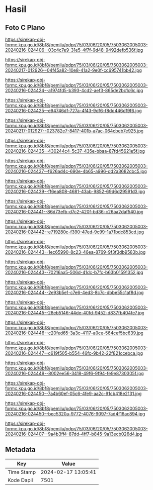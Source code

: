 # Hasil

## Foto C Plano

https://sirekap-obj-formc.kpu.go.id/8bf8/pemilu/pdpr/75/03/06/20/05/7503062005003-20240216-024406--03c4c7e9-31e5-4f7f-9d48-9492defb536f.jpg

https://sirekap-obj-formc.kpu.go.id/8bf8/pemilu/pdpr/75/03/06/20/05/7503062005003-20240217-012926--04f45a82-10e8-41a2-9e0f-cc695741bb42.jpg

https://sirekap-obj-formc.kpu.go.id/8bf8/pemilu/pdpr/75/03/06/20/05/7503062005003-20240216-024424--a1974fd5-b393-4cd2-aef3-865de2bc1c6c.jpg

https://sirekap-obj-formc.kpu.go.id/8bf8/pemilu/pdpr/75/03/06/20/05/7503062005003-20240216-024425--e94746df-727a-4f43-9df6-f8dd446df9f6.jpg

https://sirekap-obj-formc.kpu.go.id/8bf8/pemilu/pdpr/75/03/06/20/05/7503062005003-20240217-012927--023782e7-8417-401b-a7ac-064cbeb7e925.jpg

https://sirekap-obj-formc.kpu.go.id/8bf8/pemilu/pdpr/75/03/06/20/05/7503062005003-20240216-024435--430244c4-5c37-435e-bbaa-87fd45621e5f.jpg

https://sirekap-obj-formc.kpu.go.id/8bf8/pemilu/pdpr/75/03/06/20/05/7503062005003-20240216-024437--f626ad4c-690e-4b65-a996-dd2a3682cbc5.jpg

https://sirekap-obj-formc.kpu.go.id/8bf8/pemilu/pdpr/75/03/06/20/05/7503062005003-20240216-024439--ff6ea808-4681-43ab-9852-69d6d29591d3.jpg

https://sirekap-obj-formc.kpu.go.id/8bf8/pemilu/pdpr/75/03/06/20/05/7503062005003-20240216-024441--86d73efb-d7c2-420f-bd36-c26aa2daf540.jpg

https://sirekap-obj-formc.kpu.go.id/8bf8/pemilu/pdpr/75/03/06/20/05/7503062005003-20240216-024442--e719280c-f390-47ed-9c99-1a71bdc853cd.jpg

https://sirekap-obj-formc.kpu.go.id/8bf8/pemilu/pdpr/75/03/06/20/05/7503062005003-20240216-024443--1ec65990-8c23-46ea-8769-9f3f3db9583b.jpg

https://sirekap-obj-formc.kpu.go.id/8bf8/pemilu/pdpr/75/03/06/20/05/7503062005003-20240216-024443--70216aa5-506d-41dc-b7fc-b63b01591352.jpg

https://sirekap-obj-formc.kpu.go.id/8bf8/pemilu/pdpr/75/03/06/20/05/7503062005003-20240216-024444--2e93b5e1-c7e6-4ed3-8c7c-dbbe55c1af8d.jpg

https://sirekap-obj-formc.kpu.go.id/8bf8/pemilu/pdpr/75/03/06/20/05/7503062005003-20240216-024445--28eb5146-44de-40fd-9452-d837fb404fe7.jpg

https://sirekap-obj-formc.kpu.go.id/8bf8/pemilu/pdpr/75/03/06/20/05/7503062005003-20240216-024446--c20fed65-3a3c-4117-a0ce-564cef5bc639.jpg

https://sirekap-obj-formc.kpu.go.id/8bf8/pemilu/pdpr/75/03/06/20/05/7503062005003-20240216-024447--c619f505-b554-46fc-9b42-22f821ccebca.jpg

https://sirekap-obj-formc.kpu.go.id/8bf8/pemilu/pdpr/75/03/06/20/05/7503062005003-20240216-024449--8002ee56-3418-49f6-9f94-fe9e8730305f.jpg

https://sirekap-obj-formc.kpu.go.id/8bf8/pemilu/pdpr/75/03/06/20/05/7503062005003-20240216-024450--7a4b60ef-05c6-4fe9-aa2c-91cb418e2131.jpg

https://sirekap-obj-formc.kpu.go.id/8bf8/pemilu/pdpr/75/03/06/20/05/7503062005003-20240216-024450--bec5320a-9772-4076-9097-7ad4f16ac894.jpg

https://sirekap-obj-formc.kpu.go.id/8bf8/pemilu/pdpr/75/03/06/20/05/7503062005003-20240216-024407--9a4b3ff4-87dd-4ff7-b845-9a13ecb026d4.jpg


## Metadata

| Key        | Value               |
| ---------- | ------------------- |
| Time Stamp | 2024-02-17 13:05:41 |
| Kode Dapil | 7501                |



